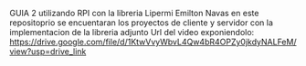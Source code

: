 GUIA 2 utilizando RPI con la libreria Lipermi
Emilton Navas
en este repositoprio se encuentaran los proyectos de cliente y servidor con la implementacion de la libreria 
adjunto Url del video exponiendolo: https://drive.google.com/file/d/1KtwVvyWbvL4Qw4bR4OPZy0jkdyNALFeM/view?usp=drive_link
